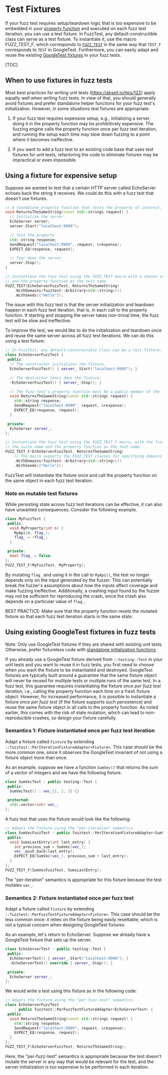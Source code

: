 # Test Fixtures

If your fuzz test requires setup/teardown logic that is too expensive to be
embedded in your [property function](fuzz-test-macro.md#the-property-function)
and executed on each fuzz test iteration, you can use a
test fixture.
In FuzzTest, any default-constructible class can serve as a test fixture.
To instantiate it, use the macro 
FUZZ_TEST_F,
which corresponds to [`FUZZ_TEST`](fuzz-test-macro.md) in the same way that
`TEST_F` corresponds to `TEST` in GoogleTest. Furthermore, you can easily adapt
and reuse the existing
[GoogleTest fixtures](https://google.github.io/googletest/primer.html#same-data-multiple-tests)
in your fuzz tests.

[TOC]

## When to use fixtures in fuzz tests

Most best practices for writing unit tests
(https://abseil.io/tips/122)
apply equally well when writing fuzz tests. In view of that, you should
generally avoid fixtures and prefer standalone helper functions for your fuzz
test's initialization. However, in some situations test fixtures are
appropriate.

1.  If your fuzz test requires expensive setup, e.g., initializing a server,
    doing it in the property function may be prohibitively expensive. The
    fuzzing engine calls the property function once per fuzz test iteration, and
    running the setup each time may slow down fuzzing to a point where it
    becomes ineffective.

2.  If you want to add a fuzz test to an existing code base that uses test
    fixtures for unit tests, refactoring the code to eliminate fixtures may be
    impractical or even impossible.

## Using a fixture for expensive setup

Suppose we wanted to test that a certain HTTP server called EchoServer echoes
back the string it receives. We could do this with a fuzz test that doesn't use
fixtures.

```c++
// A standalone property function that tests the property of interest.
void ReturnsTheSameString(const std::string& request) {
  // Initialize the server.
  EchoServer server;
  server.Start("localhost:9999");

  // Test the property.
  std::string response;
  SendRequest("localhost:9999", request, &response);
  EXPECT_EQ(response, request);

  // Tear down the server.
  server.Stop();
}

// Instantiate the fuzz test using the FUZZ_TEST macro with a chosen suite name
// and the property function as the test name.
FUZZ_TEST(EchoServerFuzzTest, ReturnsTheSameString)
    .WithDomains(fuzztest::Arbitrary<std::string>())
    .WithSeeds({"Hello"});
```

The issue with this fuzz test is that the server initialization and teardown
happen in each fuzz test iteration, that is, in each call to the property
function. If starting and stopping the server takes non-trivial time, the fuzz
test will be slow and ineffective.

To improve the test, we would like to do the initialization and teardown once
and reuse the same server across all fuzz test iterations. We can do this using
a test fixture:

```c++
// In FuzzTest, any default-constructible class can be a test fixture.
class EchoServerFuzzTest {
 public:
  // The constructor initializes the fixture.
  EchoServerFuzzTest() { server_.Start("localhost:9999"); }

  // The destructor tears down the fixture.
  ~EchoServerFuzzTest() { server_.Stop(); }

  // The fuzz test's property function must be a public member of the fixture.
  void ReturnsTheSameString(const std::string& request) {
    std::string response;
    SendRequest("localhost:9999", request, &response);
    EXPECT_EQ(response, request);
  }

 private:
  EchoServer server_;
};

// Instantiate the fuzz test using the FUZZ_TEST_F macro, with the fixture as
// the suite name and the property function as the test name.
FUZZ_TEST_F(EchoServerFuzzTest, ReturnsTheSameString)
    // The macro supports the FUZZ_TEST clauses for specifying domains and seeds.
    .WithDomains(fuzztest::Arbitrary<std::string>())
    .WithSeeds({"Hello"});
```

FuzzTest will instantiate the fixture once and call the property function
on the same object in each fuzz test iteration.

### Note on mutable test fixtures

While persisting state across fuzz test iterations can be effective, it can also
have unwanted consequences. Consider the following example.

```c++
class MyFuzzTest {
 public:
  void MyProperty(int n) {
    MyApi(n, flag_);
    flag_ = !flag_;
  }

 private:
  bool flag_ = false;
};
FUZZ_TEST_F(MyFuzzTest, MyProperty);
```

By mutating `flag_` and using it in the call to `MyApi()`, the test no longer
depends only on the input generated by the fuzzer. This can potentially break
the fuzzer's assumptions about how the inputs affect coverage and make fuzzing
ineffective. Additionally, a crashing input found by the fuzzer may not be
sufficient for reproducing the crash, since the crash also depends on a
particular value of `flag_`.

BEST PRACTICE: Make sure that the property function resets the mutated fixture
so that each fuzz test iteration starts in the same state.

## Using existing GoogleTest fixtures in fuzz tests

Note: Only use GoogleTest fixtures if they are shared with existing unit tests.
Otherwise, prefer fixtureless code with
[standalone initialization functions](https://abseil.io/tips/122).

If you already use a GoogleTest fixture derived from `::testing::Test` in your
unit tests and you want to reuse it in fuzz tests, you first need to choose when
you want the fixture to be instantiated and destroyed. GoogleTest fixtures are
typically built around a guarantee that the same fixture object will never be
reused for multiple tests or multiple runs of the same test. In a fuzz test,
this guarantee requires instantiating the fixture *once per fuzz test
iteration*, i.e., calling the property function each time on a fresh fixture
object. However, for increased performance, it is possible to instantiate a
fixture *once per fuzz test* (if the fixture supports such persistence) and
reuse the same fixture object in all calls to the property function. As noted
earlier, this comes with the risk of state mutation, which can lead to
non-reproducible crashes, so design your fixture carefully.

### Semantics 1: Fixture instantiated once per fuzz test iteration

Adapt a fixture called `Fixture` by extending
`::fuzztest::PerIterationFixtureAdapter<Fixture>`. This case should be the more
common one, since it observes the GoogleTest invariant of not using a fixture
object more than once.

As an example, suppose we have a function `SumVec()` that returns the sum of a
vector of integers and we have the following fixture.

```c++
class SumVecTest : public testing::Test {
 public:
  SumVecTest() : vec_{1, 2, 3} {}

 protected:
  std::vector<int> vec_;
};
```

A fuzz test that uses the fixture would look like the following:

```c++
// Adapts the fixture using the "per-iteration" semantics.
class SumVecFuzzTest : public fuzztest::PerIterationFixtureAdapter<SumVecTest> {
 public:
  void SumsLastEntry(int last_entry) {
    int previous_sum = SumVec(vec_);
    vec_.push_back(last_entry);
    EXPECT_EQ(SumVec(vec_), previous_sum + last_entry);
  }
};
FUZZ_TEST_F(SumVecFuzzTest, SumsLastEntry);
```

The "per-iteration" semantics is appropriate for this fixture because the test
mutates `vec_`.

### Semantics 2: Fixture instantiated once per fuzz test

Adapt a fixture called `Fixture` by extending
`::fuzztest::PerFuzzTestFixtureAdapter<Fixture>`. This case should be the less
common once: it relies on the fixture being easily resettable, which is not a
typical concern when designing GoogleTest fixtures.

As an example, let's return to EchoServer. Suppose we already have a GoogleTest
fixture that sets up the server.

```c++
class EchoServerTest : public testing::Test {
 public:
  EchoServerTest() { server_.Start("localhost:9999"); }
  ~EchoServerTest() override { server_.Stop(); }

 private:
  EchoServer server_;
};
```

We would write a test using this fixture as in the following code:

```c++
// Adapts the fixture using the "per-fuzz-test" semantics.
class EchoServerFuzzTest
    : public fuzztest::PerFuzzTestFixtureAdapter<EchoServerTest> {
 public:
  void ReturnsTheSameString(const std::string& request) {
    std::string response;
    SendRequest("localhost:9999", request, &response);
    EXPECT_EQ(response, request);
  }
};
FUZZ_TEST_F(EchoServerFuzzTest, ReturnsTheSameString);
```

Here, the "per-fuzz-test" semantics is appropriate because the test doesn't
mutate the server in any way that would be relevant for the test, and the server
initialization is too expensive to be performed in each iteration.

